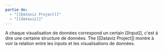 ```yaml
---
partie de:
  - "[[Dataviz Project]]"
  - "[[dataviz]]"
---
```

A chaque visualisation de données correspond un certain [[Input]], c'est à dire une certaine structure de données. The [[Dataviz Project]] montre à voir la relation entre les inputs et les visualisations de données. 

